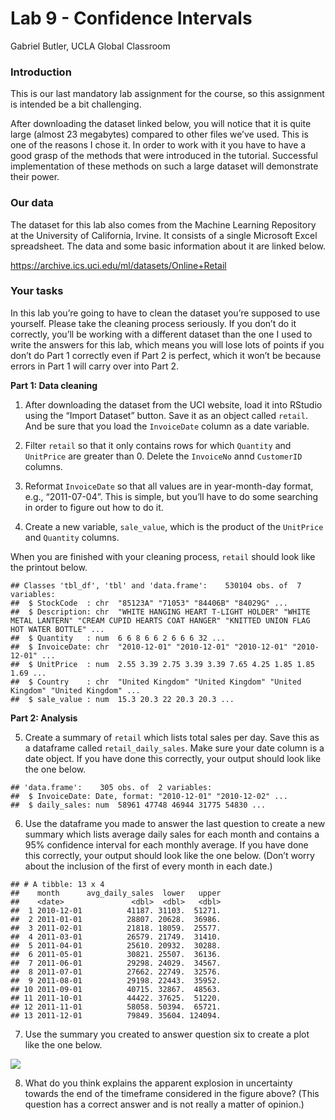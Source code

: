 Lab 9 - Confidence Intervals
================
Gabriel Butler, UCLA Global Classroom

### Introduction

This is our last mandatory lab assignment for the course, so this
assignment is intended be a bit challenging.

After downloading the dataset linked below, you will notice that it is
quite large (almost 23 megabytes) compared to other files we’ve used.
This is one of the reasons I chose it. In order to work with it you have
to have a good grasp of the methods that were introduced in the
tutorial. Successful implementation of these methods on such a large
dataset will demonstrate their power.

### Our data

The dataset for this lab also comes from the Machine Learning Repository
at the University of California, Irvine. It consists of a single
Microsoft Excel spreadsheet. The data and some basic information about
it are linked below.

<https://archive.ics.uci.edu/ml/datasets/Online+Retail>

### Your tasks

In this lab you’re going to have to clean the dataset you’re supposed to
use yourself. Please take the cleaning process seriously. If you don’t
do it correctly, you’ll be working with a different dataset than the one
I used to write the answers for this lab, which means you will lose lots
of points if you don’t do Part 1 correctly even if Part 2 is perfect,
which it won’t be because errors in Part 1 will carry over into Part 2.

**Part 1: Data cleaning**

1.  After downloading the dataset from the UCI website, load it into
    RStudio using the “Import Dataset” button. Save it as an object
    called `retail`. And be sure that you load the `InvoiceDate` column
    as a date variable.

2.  Filter `retail` so that it only contains rows for which `Quantity`
    and `UnitPrice` are greater than 0. Delete the `InvoiceNo` annd
    `CustomerID` columns.

3.  Reformat `InvoiceDate` so that all values are in year-month-day
    format, e.g., “2011-07-04”. This is simple, but you’ll have to do
    some searching in order to figure out how to do it.

4.  Create a new variable, `sale_value`, which is the product of the
    `UnitPrice` and `Quantity` columns.

When you are finished with your cleaning process, `retail` should look
like the printout
    below.

    ## Classes 'tbl_df', 'tbl' and 'data.frame':    530104 obs. of  7 variables:
    ##  $ StockCode  : chr  "85123A" "71053" "84406B" "84029G" ...
    ##  $ Description: chr  "WHITE HANGING HEART T-LIGHT HOLDER" "WHITE METAL LANTERN" "CREAM CUPID HEARTS COAT HANGER" "KNITTED UNION FLAG HOT WATER BOTTLE" ...
    ##  $ Quantity   : num  6 6 8 6 6 2 6 6 6 32 ...
    ##  $ InvoiceDate: chr  "2010-12-01" "2010-12-01" "2010-12-01" "2010-12-01" ...
    ##  $ UnitPrice  : num  2.55 3.39 2.75 3.39 3.39 7.65 4.25 1.85 1.85 1.69 ...
    ##  $ Country    : chr  "United Kingdom" "United Kingdom" "United Kingdom" "United Kingdom" ...
    ##  $ sale_value : num  15.3 20.3 22 20.3 20.3 ...

**Part 2: Analysis**

5.  Create a summary of `retail` which lists total sales per day. Save
    this as a dataframe called `retail_daily_sales`. Make sure your date
    column is a date object. If you have done this correctly, your
    output should look like the one below.

<!-- end list -->

    ## 'data.frame':    305 obs. of  2 variables:
    ##  $ InvoiceDate: Date, format: "2010-12-01" "2010-12-02" ...
    ##  $ daily_sales: num  58961 47748 46944 31775 54830 ...

6.  Use the dataframe you made to answer the last question to create a
    new summary which lists average daily sales for each month and
    contains a 95% confidence interval for each monthly average. If you
    have done this correctly, your output should look like the one
    below. (Don’t worry about the inclusion of the first of every month
    in each date.)

<!-- end list -->

    ## # A tibble: 13 x 4
    ##    month      avg_daily_sales  lower   upper
    ##    <date>               <dbl>  <dbl>   <dbl>
    ##  1 2010-12-01          41187. 31103.  51271.
    ##  2 2011-01-01          28807. 20628.  36986.
    ##  3 2011-02-01          21818. 18059.  25577.
    ##  4 2011-03-01          26579. 21749.  31410.
    ##  5 2011-04-01          25610. 20932.  30288.
    ##  6 2011-05-01          30821. 25507.  36136.
    ##  7 2011-06-01          29298. 24029.  34567.
    ##  8 2011-07-01          27662. 22749.  32576.
    ##  9 2011-08-01          29198. 22443.  35952.
    ## 10 2011-09-01          40715. 32867.  48563.
    ## 11 2011-10-01          44422. 37625.  51220.
    ## 12 2011-11-01          58058. 50394.  65721.
    ## 13 2011-12-01          79849. 35604. 124094.

7.  Use the summary you created to answer question six to create a plot
    like the one
below.

![](lab-9---confidence-intervals_files/figure-gfm/unnamed-chunk-5-1.png)<!-- -->

8.  What do you think explains the apparent explosion in uncertainty
    towards the end of the timeframe considered in the figure above?
    (This question has a correct answer and is not really a matter of
    opinion.)
